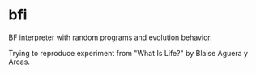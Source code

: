 # bfi
BF interpreter with random programs and evolution behavior.

Trying to reproduce experiment from "What Is Life?" by Blaise Aguera y Arcas.
